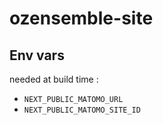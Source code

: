 # ozensemble-site

## Env vars

needed at build time :

- `NEXT_PUBLIC_MATOMO_URL`
- `NEXT_PUBLIC_MATOMO_SITE_ID`

